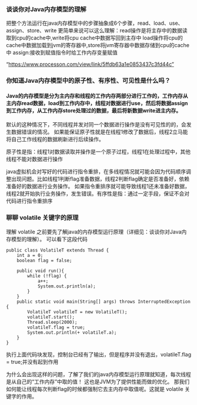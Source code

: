 ### 谈谈你对Java内存模型的理解

把整个方法运行在java内存模型中的步骤抽象成6个步骤，read、load、use、assign、store、write
更简单来说可以这么理解：read操作是将主存中的数据读取到cpu的cache中,write将cpu cache中数据写回到主存中 load操作将cpu的cache中数据加载到jvm的寄存器中,store将jvm寄存器中数据存储到cpu的cache中 assign:接收到赋值指令时给工作内存变量赋值

“https://www.processon.com/view/link/5ffdb63a1e0853437c3fd44c”


### 你知道Java内存模型中的原子性、有序性、可见性是什么吗？

#### Java的内存模型是分为主内存和线程的工作内存两部分进行工作的，工作内存从主内存read数据，load到工作内存中，线程对数据进行use，然后将数据assign到工作内存，从工作内存store处理过的数据，最后将新数据write进主内存。 
默认的这种情况下，不同线程并发对同一个数据进行操作是没有可见性的的，会发生数据错误的情况。 如果能保证原子性就是在线程1修改了数据后，线程2立马能将自己工作线程的数据刷新进行后续操作。 

原子性是指：线程1对数据读取并操作是一个原子过程，线程1在处理过程中，其他线程不能对数据进行操作 

java虚拟机会对写好的代码进行指令重排，在多线程情况就可能会因为代码顺序调整出现问题。比如线程1判断flag准备数据，线程2判断flag确定是否准备好，依赖准备好的数据进行业务操作。
如果指令重排序就可能导致线程1还未准备好数据，线程2就开始执行业务操作，发生错误。有序性是指：通过一定手段，保证不会对代码进行指令重排序


### 聊聊 volatile 关键字的原理

理解 volatile 之前要先了解java的内存模型运行原理（详细见：谈谈你对Java内存模型的理解）。
可以看下这段代码

``` 代码块
public class VolatileT extends Thread {
    int a = 0;
    boolean flag = false;

    public void run(){
        while (!flag) {
            a++;
            System.out.println(a);
        }
    }
    public static void main(String[] args) throws InterruptedException {
        VolatileT volatileT = new VolatileT();
        volatileT.start();
        Thread.sleep(2000);
        volatileT.flag = true;
        System.out.println(+ volatileT.a);
    }
}
```
执行上面代码块发现，控制台已经有了输出，但是程序并没有退出，volatileT.flag = true;并没有起到作用

为什么会出现这样的问题，了解了我们的java内存模型运行原理就知道，每次线程是从自己的“工作内存”中取的值！
这也是JVM为了提供性能而做的优化。
那我们如何能让线程每次判断flag的时候都强制它去主内存中取值呢。这就是 volatile 关键字的作用。























































